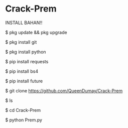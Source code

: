 # Crack-Prem

INSTALL BAHAN!!

$ pkg update && pkg upgrade

$ pkg install git

$ pkg install python

$ pip install requests

$ pip install bs4

$ pip install future

$ git clone https://github.com/QueenDumay/Crack-Prem

$ ls

$ cd Crack-Prem

$ python Prem.py
